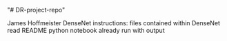 "# DR-project-repo" 

James Hoffmeister
DenseNet instructions:
    files contained within DenseNet
    read README
    python notebook already run with output